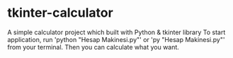 # tkinter-calculator
A simple calculator project which built with Python & tkinter library 
To start application, run 'python "Hesap Makinesi.py"' or 'py "Hesap Makinesi.py"' from your terminal.
Then you can calculate what you want.
